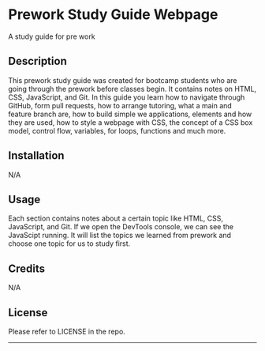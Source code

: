# Prework Study Guide Webpage
A study guide for pre work

## Description

This prework study guide was created for bootcamp students who are going through the prework before classes begin. It contains notes on HTML, CSS, JavaScript, and Git. In this guide you learn how to navigate through GitHub, form pull requests, how to arrange tutoring, what a main and feature branch are, how to build simple we applications, elements and how they are used, how to style a webpage with CSS, the concept of a CSS box model, control flow, variables, for loops, functions and much more.

## Installation

N/A

## Usage

Each section contains notes about a certain topic like HTML, CSS, JavaScript, and Git. If we open the DevTools console, we can see the JavaScipt running. It will list the topics we learned from prework and choose one topic for us to study first. 

## Credits

N/A

## License

Please refer to LICENSE in the repo.

---
